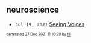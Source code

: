 ## neuroscience


* <code>Jul 19, 2021</code> [Seeing Voices](2021-07-19T15-32-44-seeing-voices.md)

<sup><sub>generated 27 Dec 2021 11:10:20 by <a href='https://github.com/senorprogrammer/til'>til</a></sub></sup>
